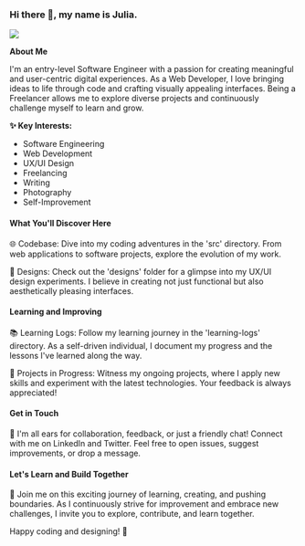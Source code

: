 ### Hi there 👋, my name is Julia.
![](https://cdn.pixabay.com/photo/2023/10/10/12/36/lofi-8306349_1280.jpg)

**About Me**

I'm an entry-level Software Engineer with a passion for creating meaningful and user-centric digital experiences. As a Web Developer, I love bringing ideas to life through code and crafting visually appealing interfaces. Being a Freelancer allows me to explore diverse projects and continuously challenge myself to learn and grow. 

**✨ Key Interests:**

- Software Engineering
- Web Development
- UX/UI Design
- Freelancing
- Writing
- Photography 
- Self-Improvement

#### What You'll Discover Here
🌐 Codebase: Dive into my coding adventures in the 'src' directory. From web applications to software projects, explore the evolution of my work.

🎨 Designs: Check out the 'designs' folder for a glimpse into my UX/UI design experiments. I believe in creating not just functional but also aesthetically pleasing interfaces.

#### Learning and Improving
📚 Learning Logs: Follow my learning journey in the 'learning-logs' directory. As a self-driven individual, I document my progress and the lessons I've learned along the way.

🌱 Projects in Progress: Witness my ongoing projects, where I apply new skills and experiment with the latest technologies. Your feedback is always appreciated!

#### Get in Touch
🤝 I'm all ears for collaboration, feedback, or just a friendly chat! Connect with me on LinkedIn and Twitter. Feel free to open issues, suggest improvements, or drop a message.

#### Let's Learn and Build Together
🚀 Join me on this exciting journey of learning, creating, and pushing boundaries. As I continuously strive for improvement and embrace new challenges, I invite you to explore, contribute, and learn together.

 

Happy coding and designing! 🌟





